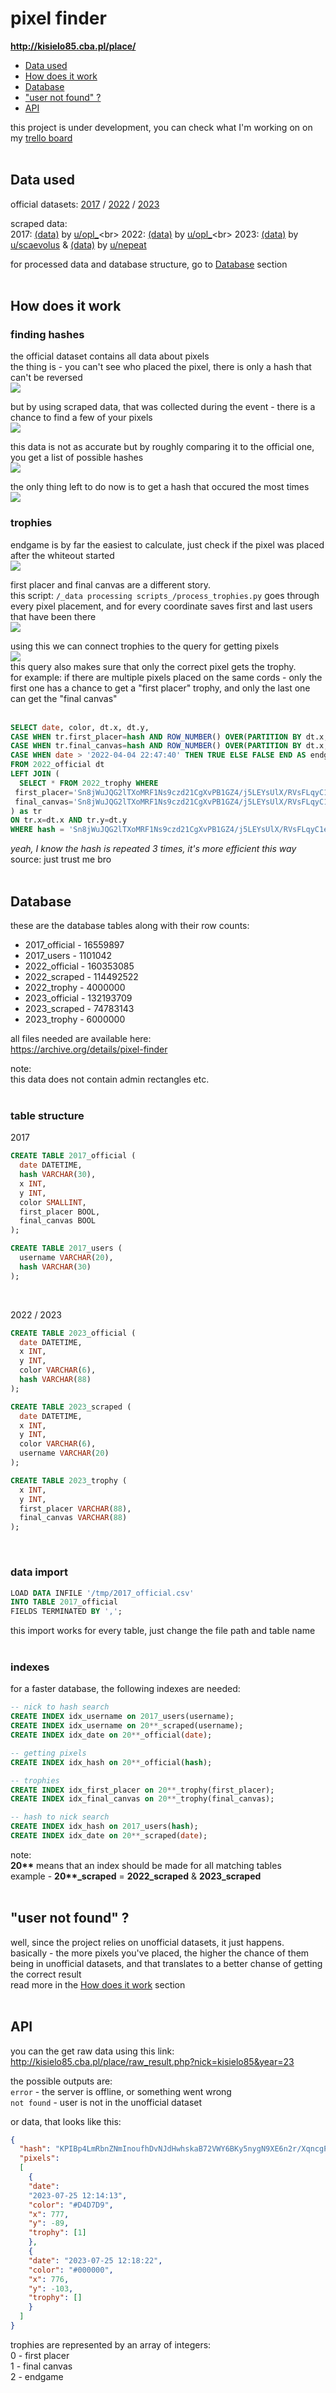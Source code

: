 # pixel finder

**http://kisielo85.cba.pl/place/**

* [Data used](#data-used)
* [How does it work](#how-does-it-work)
* [Database](#database)
* ["user not found" ?](#user-not-found-)
* [API](#api)

this project is under development, you can check what I'm working on on my [trello board](https://trello.com/b/vH66AXR5/pixelfinderhttps:/)<br><br>

## Data used

official datasets: [2017](https://www.reddit.com/r/redditdata/comments/6640ru/place_datasets_april_fools_2017/) / [2022](https://www.reddit.com/r/place/comments/txvk2d/rplace_datasets_april_fools_2022/) / [2023](https://www.reddit.com/r/place/comments/15bjm5o/rplace_2023_data/)

scraped data:<br>
2017: [(data)](https://https://archive.org/details/place2017-opl) by [u/opl_](https://www.reddit.com/user/opl_)<br>
2022: [(data)](https://www.reddit.com/r/redditdata/comments/6640ru/place_datasets_april_fools_2017/) by [u/opl_](https://www.reddit.com/user/opl_)<br>
2023: [(data)](https://mod.ifies.com/f/230728_pixelhistory.xz) by [u/scaevolus](https://www.reddit.com/user/scaevolus) & [(data)](https://cdn.discordapp.com/attachments/297524632234229761/1133536680373133332/pixels.csv.zst) by [u/nepeat](https://www.reddit.com/u/nepeat/https:/)

for processed data and database structure, go to [Database](#database) section<br><br>

## How does it work

### finding hashes

the official dataset contains all data about pixels<br>
the thing is - you can't see who placed the pixel, there is only a hash that can't be reversed<br>
![](assets/20230805_202401_finding_hashes_1.png)

but by using scraped data, that was collected during the event - there is a chance to find a few of your pixels<br>
![](assets/20230805_202421_finding_hashes_2.png)

this data is not as accurate but by roughly comparing it to the official one, you get a list of possible hashes<br>
![](assets/20230805_202429_finding_hashes_3.png)

the only thing left to do now is to get a hash that occured the most times<br>
![](assets/20230805_202445_finding_hashes_4.png)

### trophies

endgame is by far the easiest to calculate, just check if the pixel was placed after the whiteout started<br>
![](assets/20230805_204445_trophy_1.png)

first placer and final canvas are a different story.<br>
this script: `/_data processing scripts_/process_trophies.py` goes through every pixel placement, and for every coordinate saves first and last users that have been there<br>
![](assets/20230805_205553_trophy_2.png)

using this we can connect trophies to the query for getting pixels<br>
![](assets/20230805_204502_trophy_3.png)<br>
this query also makes sure that only the correct pixel gets the trophy.<br>
for example: if there are multiple pixels placed on the same cords - only the first one has a chance to get a "first placer" trophy, and only the last one can get the "final canvas"<br><br>

```sql
SELECT date, color, dt.x, dt.y,
CASE WHEN tr.first_placer=hash AND ROW_NUMBER() OVER(PARTITION BY dt.x, dt.y ORDER BY date desc)=1 THEN TRUE ELSE FALSE END AS first_placer,
CASE WHEN tr.final_canvas=hash AND ROW_NUMBER() OVER(PARTITION BY dt.x, dt.y ORDER BY date)=1 THEN TRUE ELSE FALSE END AS final_canvas,
CASE WHEN date > '2022-04-04 22:47:40' THEN TRUE ELSE FALSE END AS endgame
FROM 2022_official dt
LEFT JOIN (
  SELECT * FROM 2022_trophy WHERE
 first_placer='Sn8jWuJQG2lTXoMRF1Ns9czd21CgXvPB1GZ4/j5LEYsUlX/RVsFLqyC1e2m1meTaQPilmhrUXkShfdlkuXo+UQ==' OR
 final_canvas='Sn8jWuJQG2lTXoMRF1Ns9czd21CgXvPB1GZ4/j5LEYsUlX/RVsFLqyC1e2m1meTaQPilmhrUXkShfdlkuXo+UQ=='
) as tr
ON tr.x=dt.x AND tr.y=dt.y
WHERE hash = 'Sn8jWuJQG2lTXoMRF1Ns9czd21CgXvPB1GZ4/j5LEYsUlX/RVsFLqyC1e2m1meTaQPilmhrUXkShfdlkuXo+UQ==';
```

*yeah, I know the hash is repeated 3 times, it's more efficient this way*<br>
source: just trust me bro<br><br>

## Database

these are the database tables along with their row counts:

* 2017_official - 16559897
* 2017_users - 1101042
* 2022_official - 160353085
* 2022_scraped - 114492522
* 2022_trophy - 4000000
* 2023_official - 132193709
* 2023_scraped - 74783143
* 2023_trophy - 6000000

all files needed are available here:<br>
https://archive.org/details/pixel-finder<br>


note:<br>
this data does not contain admin rectangles etc.<br><br>

### table structure

2017<br>

```sql
CREATE TABLE 2017_official (
  date DATETIME,
  hash VARCHAR(30),
  x INT,
  y INT,
  color SMALLINT,
  first_placer BOOL,
  final_canvas BOOL 
);

CREATE TABLE 2017_users (
  username VARCHAR(20),
  hash VARCHAR(30)
);
```

<br>

2022 / 2023<br>

```sql
CREATE TABLE 2023_official (
  date DATETIME,
  x INT,
  y INT,
  color VARCHAR(6),
  hash VARCHAR(88)
);

CREATE TABLE 2023_scraped (
  date DATETIME,
  x INT,
  y INT,
  color VARCHAR(6),
  username VARCHAR(20)
);

CREATE TABLE 2023_trophy (
  x INT,
  y INT,
  first_placer VARCHAR(88),
  final_canvas VARCHAR(88)
);
```

<br>

### data import

```sql
LOAD DATA INFILE '/tmp/2017_official.csv'
INTO TABLE 2017_official
FIELDS TERMINATED BY ',';
```

this import works for every table, just change the file path and table name<br><br>

### indexes

for a faster database, the following indexes are needed:<br>
```sql
-- nick to hash search
CREATE INDEX idx_username on 2017_users(username);
CREATE INDEX idx_username on 20**_scraped(username);
CREATE INDEX idx_date on 20**_official(date);

-- getting pixels
CREATE INDEX idx_hash on 20**_official(hash);

-- trophies
CREATE INDEX idx_first_placer on 20**_trophy(first_placer);
CREATE INDEX idx_final_canvas on 20**_trophy(final_canvas);

-- hash to nick search
CREATE INDEX idx_hash on 2017_users(hash);
CREATE INDEX idx_date on 20**_scraped(date);
```
note:<br>
**20\*\*** means that an index should be made for all matching tables<br>
example -  **20\*\*_scraped** = **2022_scraped** & **2023_scraped**<br><br>


## "user not found" ?

well, since the project relies on unofficial datasets, it just happens.<br>
basically - the more pixels you've placed, the higher the chance of them being in unofficial datasets, and that translates to a better chanse of getting the correct result<br>
read more in the [How does it work](#how-does-it-work) section<br><br>

## API

you can the get raw data using this link:<br>
http://kisielo85.cba.pl/place/raw_result.php?nick=kisielo85&year=23<br>

the possible outputs are:<br>
``error`` - the server is offline, or something went wrong<br>
``not found`` - user is not in the unofficial dataset<br>

or data, that looks like this:

```json
{
  "hash": "KPIBp4LmRbnZNmInoufhDvNJdHwhskaB72VWY6BKy5nygN9XE6n2r/XqncgPkvl5VlZTCeiX97x+YOLh+ZF+YQ==",
  "pixels":
  [
    {
    "date":
    "2023-07-25 12:14:13",
    "color": "#D4D7D9",
    "x": 777,
    "y": -89,
    "trophy": [1]
    },
    {
    "date": "2023-07-25 12:18:22",
    "color": "#000000",
    "x": 776,
    "y": -103,
    "trophy": []
    }
  ]
}
```
trophies are represented by an array of integers:<br>
0 - first placer<br>
1 - final canvas<br>
2 - endgame<br>
